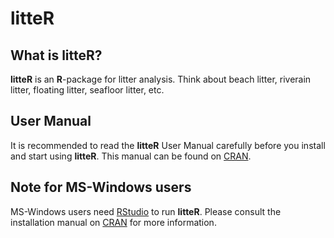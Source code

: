 # litteR


## What is **litteR**?

**litteR** is an **R**-package for litter analysis. Think about beach litter, riverain litter, floating litter, seafloor litter, etc.


## User Manual

It is recommended to read the **litteR** User Manual carefully before you install and start using **litteR**. This manual can be found on [CRAN](https://CRAN.R-project.org/package=litteR).


## Note for MS-Windows users

MS-Windows users need [RStudio](https://www.rstudio.com) to run **litteR**. Please consult the installation manual on [CRAN](https://CRAN.R-project.org/package=litteR) for more information.

